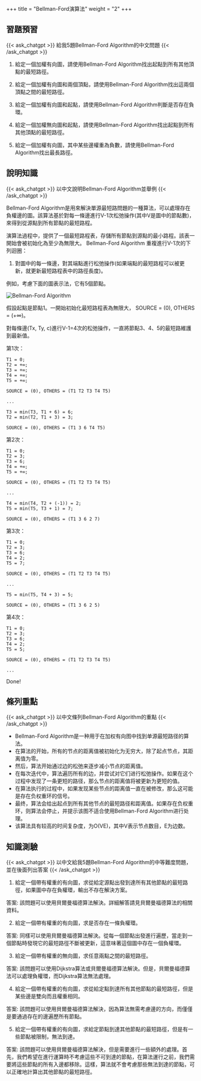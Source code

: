 +++
title = "Bellman-Ford演算法"
weight = "2"
+++
## 習題預習
{{< ask_chatgpt >}}
給我5題Bellman-Ford Algorithm的中文問題
{{< /ask_chatgpt >}}



1. 給定一個加權有向圖，請使用Bellman-Ford Algorithm找出起點到所有其他頂點的最短路徑。

2. 給定一個加權有向圖和兩個頂點，請使用Bellman-Ford Algorithm找出這兩個頂點之間的最短路徑。

3. 給定一個加權有向圖和起點，請使用Bellman-Ford Algorithm判斷是否存在負環。

4. 給定一個加權無向圖和起點，請使用Bellman-Ford Algorithm找出起點到所有其他頂點的最短路徑。

5. 給定一個加權有向圖，其中某些邊權重為負數，請使用Bellman-Ford Algorithm找出最長路徑。   

## 說明知識
{{< ask_chatgpt >}}
以中文說明Bellman-Ford Algorithm並舉例
{{< /ask_chatgpt >}}



Bellman-Ford Algorithm是用來解決單源最短路問題的一種算法，可以處理存在負權邊的圖。該算法基於對每一條邊進行V-1次松弛操作(其中V是圖中的節點數)，來得到從源點到所有節點的最短路程。

演算法過程中，提供了一個最短路程表，存儲所有節點到源點的最小路程。該表一開始會被初始化為至少為無限大。 Bellman-Ford Algorithm 重複進行V-1次的下列迴圈：

1. 對圖中的每一條邊，對其端點進行松弛操作(如果端點的最短路程可以被更新，就更新最短路程表中的路徑長度)。

例如，考慮下面的圖表示法，它有5個節點。

![Bellman-Ford Algorithm](https://i.imgur.com/ZORymh4.png)

假設起點是節點1。一開始初始化最短路程表為無限大， SOURCE = (0), OTHERS = (+∞)。

對每條邊(Tx, Ty, c)進行V-1=4次的松弛操作，一直將節點3、4、5的最短路維護到最新值。

第1次：

    T1 = 0;
    T2 = +∞;
    T3 = +∞;
    T4 = +∞;
    T5 = +∞;

    SOURCE = (0), OTHERS = (T1 T2 T3 T4 T5)

    ...

    T3 = min(T3, T1 + 6) = 6;
    T2 = min(T2, T1 + 3) = 3;

    SOURCE = (0), OTHERS = (T1 3 6 T4 T5)
    

第2次：

    T1 = 0;
    T2 = 3;
    T3 = 6;
    T4 = +∞;
    T5 = +∞;

    SOURCE = (0), OTHERS = (T1 T2 T3 T4 T5)

    ...

    T4 = min(T4, T2 + (-1)) = 2;
    T5 = min(T5, T3 + 1) = 7;

    SOURCE = (0), OTHERS = (T1 3 6 2 7)

第3次：

    T1 = 0;
    T2 = 3;
    T3 = 6;
    T4 = 2;
    T5 = 7;

    SOURCE = (0), OTHERS = (T1 T2 T3 T4 T5)

    ...

    T5 = min(T5, T4 + 3) = 5;

    SOURCE = (0), OTHERS = (T1 3 6 2 5)

第4次：

    T1 = 0;
    T2 = 3;
    T3 = 6;
    T4 = 2;
    T5 = 5;

    SOURCE = (0), OTHERS = (T1 T2 T3 T4 T5)

    ...

Done!   

## 條列重點
{{< ask_chatgpt >}}
以中文條列Bellman-Ford Algorithm的重點
{{< /ask_chatgpt >}}



- Bellman-Ford Algorithm是一种用于在加权有向图中找到单源最短路径的算法。
- 在算法的开始，所有的节点的距离值被初始化为无穷大，除了起点节点，其距离值为零。
- 然后，算法开始通过边的松弛来逐步减小节点的距离值。
- 在每次迭代中，算法遍历所有的边，并尝试对它们进行松弛操作。如果在这个过程中发现了一条更短的路径，那么节点的距离值将被更新为更短的值。
- 在算法执行的过程中，如果发现某些节点的距离值一直在被修改，那么这可能是存在负权重环的信号。
- 最终，算法会给出起点到所有其他节点的最短路径和距离值。如果存在负权重环，则算法会停止，并提示该图不适合使用Bellman-Ford Algorithm进行处理。
- 该算法具有较高的时间复杂度，为O(VE)，其中V表示节点数目，E为边数。   

## 知識測驗
{{< ask_chatgpt >}}
以中文給我5題Bellman-Ford Algorithm的中等難度問題，並在後面列出答案
{{< /ask_chatgpt >}}



1. 給定一個帶有權重的有向圖，求從給定源點出發到達所有其他節點的最短路徑，如果圖中存在負權環，輸出不存在解決方案。

答案: 該問題可以使用貝爾曼福德算法解決。詳細解答請見貝爾曼福德算法的相關資料。

2. 給定一個帶有權重的有向圖，求是否存在一條負權環。

答案: 同樣可以使用貝爾曼福德算法解決。從每一個節點出發進行遍歷，當走到一個節點時發現它的最短路徑不斷被更新，這意味著這個圖中存在一個負權環。

3. 給定一個帶有權重的無向圖，求任意兩點之間的最短路徑。

答案: 該問題可以使用Dijkstra算法或貝爾曼福德算法解決。但是，貝爾曼福德算法可以處理負權環，而Dijkstra算法無法處理。

4. 給定一個帶有權重的有向圖，求從給定點到達所有其他節點的最短路徑，但是某些邊是雙向而且權重相同。

答案: 該問題可以使用貝爾曼福德算法解決，因為算法無需考慮邊的方向，而僅僅是要通過存在的邊遍歷所有節點。

5. 給定一個帶有權重的有向圖，求給定節點到達其他節點的最短路徑，但是有一些節點被限制，無法到達。

答案: 該問題可以使用貝爾曼福德算法解決，但是需要進行一些額外的處理。首先，我們希望在進行運算時不考慮這些不可到達的節點，在算法運行之前，我們需要將這些節點的所有入邊都移除。這樣，算法就不會考慮那些無法到達的節點，可以正確地計算出其他節點的最短路徑。   

